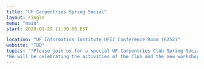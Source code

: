 ```yaml
---
title: "UF Carpentries Spring Social"
layout: single
menu: "main"
start: 2020-01-29 11:30:00 EST

location: "UF Informatics Institute UFII Conference Room (E252)"
website: "TBD"
topics: "*Please join us for a special UF Carpentries Club Spring Social on Wednesday, January 29th!*,
*We will be celebrating the activities of the Club and the new workshop schedule with pizza!!*"
---
```


